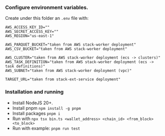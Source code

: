### Configure environment variables.

Create under this folder an `.env` file with:

```
AWS_ACCESS_KEY_ID=""
AWS_SECRET_ACCESS_KEY=""
AWS_REGION="us-east-1"

AWS_PARQUET_BUCKET="taken from AWS stack-worker deployment"
AWS_CSV_BUCKET="taken from AWS stack-worker deployment"

AWS_CLUSTER="taken from AWS stack-worker deployment (ecs -> clusters)"
AWS_TASK_DEFINITION="taken from AWS stack-worker deployment (ecs -> task definitions)"
AWS_SUBNET="taken from AWS stack-worker deployment (vpc)"

TARGET_URL="taken from stack-ext-service deployment"
```

### Installation and running

- Install NodeJS 20+.
- Install pnpm `npm install -g pnpm`
- Install packages `pnpm i`
- Run with `npx tsx bin.ts <wallet_address> <chain_id> <from_block> <to_block>`
- Run with example: `pnpm run test`
